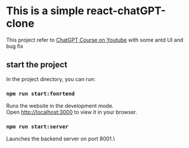 # This is a simple react-chatGPT-clone

This project refer to [ChatGPT Course on Youtube](https://www.youtube.com/watch?v=uRQH2CFvedY&ab_channel=freeCodeCamp.org) with some antd UI and bug fix

## start the project

In the project directory, you can run:

### `npm run start:fonrtend`

Runs the website in the development mode.\
Open [http://localhost:3000](http://localhost:3000) to view it in your browser.


### `npm run start:server`

Launches the backend server on port 8001.\

